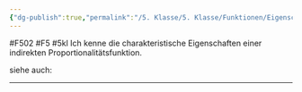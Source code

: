 ```yaml
---
{"dg-publish":true,"permalink":"/5. Klasse/5. Klasse/Funktionen/Eigenschaften von indirekten Proportionalitätsfunktionen/"}
---
```


#F502 #F5 #5kl
Ich kenne die charakteristische Eigenschaften einer indirekten Proportionalitätsfunktion.

siehe auch:
___
